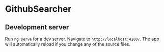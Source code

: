 # GithubSearcher


## Development server

Run `ng serve` for a dev server. Navigate to `http://localhost:4200/`. The app will automatically reload if you change any of the source files.
